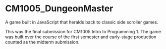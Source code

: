 # CM1005_DungeonMaster

A game built in JavaScript that heralds back to classic side scroller games.

This was the final submission for CM1005 Intro to Programming 1. The game was built over the course of the first semester and early-stage production counted as the midterm submission.
